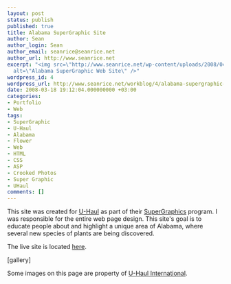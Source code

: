 ```yaml
---
layout: post
status: publish
published: true
title: Alabama SuperGraphic Site
author: Sean
author_login: Sean
author_email: seanrice@seanrice.net
author_url: http://www.seanrice.net
excerpt: "<img src=\"http://www.seanrice.net/wp-content/uploads/2008/04/alabama-sg.jpg\"
  alt=\"Alabama SuperGraphic Web Site\" />"
wordpress_id: 4
wordpress_url: http://www.seanrice.net/workblog/4/alabama-supergraphic-site/
date: 2008-03-18 19:12:04.000000000 +03:00
categories:
- Portfolio
- Web
tags:
- SuperGraphic
- U-Haul
- Alabama
- Flower
- Web
- HTML
- CSS
- ASP
- Crooked Photos
- Super Graphic
- UHaul
comments: []
---
```

This site was created for <a href="http://www.uhaul.com">U-Haul</a> as part of their <a href="http://www.uhaul.com/supergraphics">SuperGraphics</a> program. I was responsible for the entire web page design. This site's goal is to educate people about and highlight a unique area of Alabama, where several new species of plants are being discovered.

The live site is located <a href="http://www.uhaul.com/SuperGraphics/27/Venture-Across-America-and-Canada-Modern/Alabama">here</a>.

[gallery]

Some images on this page are property of <a href="http://www.uhaul.com">U-Haul International</a>.
